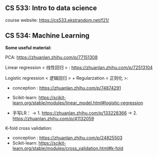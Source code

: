 ## CS 533: Intro to data science

course website: https://cs533.ekstrandom.net/f21/

## CS 534: Machine Learning

**Some useful material:**

PCA: https://zhuanlan.zhihu.com/p/77151308

Linear regression < 线性回归 > : https://zhuanlan.zhihu.com/p/72513104

Logistic regression < 逻辑回归 > + Regularzation < 正则化 >: 

- conception : https://zhuanlan.zhihu.com/p/74874291

- Scikit-learn: https://scikit-learn.org/stable/modules/linear_model.html#logistic-regression

- 手写LR： -> 1. https://zhuanlan.zhihu.com/p/133228366  -> 2. https://zhuanlan.zhihu.com/p/41132059


K-fold cross validation:
- conception : https://zhuanlan.zhihu.com/p/24825503
- Scikit-learn: https://scikit-learn.org/stable/modules/cross_validation.html#k-fold

